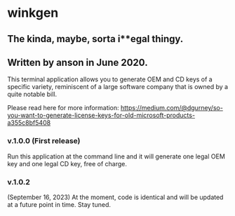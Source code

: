 # winkgen

## The kinda, maybe, sorta i**egal thingy.
## Written by anson in June 2020.

This terminal application allows you to generate
OEM and CD keys of a specific variety, reminiscent
of a large software company that is owned by a 
quite notable bill.

Please read here for more information:
https://medium.com/@dgurney/so-you-want-to-generate-license-keys-for-old-microsoft-products-a355c8bf5408


### v.1.0.0 (First release)

Run this application at the command line and it
will generate one legal OEM key and one legal CD key,
free of charge.

### v.1.0.2

(September 16, 2023)
At the moment, code is identical and will be
updated at a future point in time. Stay tuned.
